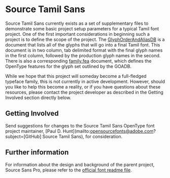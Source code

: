 # Source Tamil Sans

Source Tamil Sans currently exists as a set of supplementary files to demonstrate some basic project setup parameters for a typical Tamil font project. One of the first important considerations in beginning such a project is to define the scope of the project. The [GlyphOrderAndAliasDB](https://github.com/adobe-fonts/source-Tamil-sans/blob/master/GlyphOrderAndAliasDB) is a document that lists all of the glyphs that will go into a final Tamil font. This document is in two column, tab delimited format with the final glyph names in the first column, followed by the production glyph names in the second. There is also a corresponding [family.fea](https://github.com/adobe-fonts/source-Tamil-sans/blob/master/family.fea) document, which defines the OpenType features for the glyph set outlined by the GOADB.

While we hope that this project will someday become a full-fledged typeface family, this is not currently in active development. However, should you like to help this become a reality, or if you have questions about these resources, please contact the project developer as described in the Getting Involved section directly below.

## Getting Involved

Send suggestions for changes to the Source Tamil Sans OpenType font project maintainer, [Paul D. Hunt](mailto:opensourcefonts@adobe.com?subject=[GitHub] Source Tamil Sans), for consideration.

## Further information

For information about the design and background of the parent project, Source Sans Pro, please refer to the [official font readme file](https://rawgit.com/adobe-fonts/source-sans-pro/master/SourceSansProReadMe.html).
